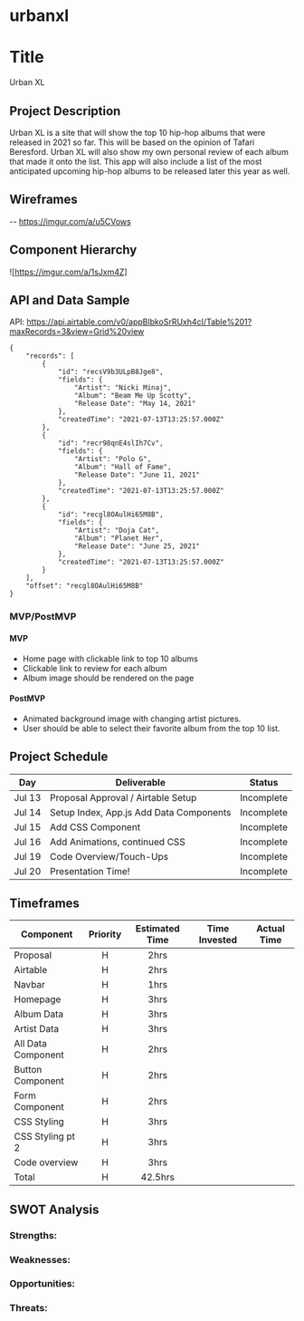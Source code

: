 # urbanxl

# Title
Urban XL

## Project Description
Urban XL is a site that will show the top 10 hip-hop albums that were released in 2021 so far. This will be based on the opinion of Tafari Beresford. Urban XL will also show my own personal review of each album that made it onto the list. This app will also include a list of the most anticipated upcoming hip-hop albums to be released later this year as well.

## Wireframes

-- https://imgur.com/a/u5CVows

## Component Hierarchy

![https://imgur.com/a/1sJxm4Z]

## API and Data Sample

API: https://api.airtable.com/v0/appBlbkoSrRUxh4cI/Table%201?maxRecords=3&view=Grid%20view

```
{
    "records": [
        {
            "id": "recsV9b3ULpB8Jge8",
            "fields": {
                "Artist": "Nicki Minaj",
                "Album": "Beam Me Up Scotty",
                "Release Date": "May 14, 2021"
            },
            "createdTime": "2021-07-13T13:25:57.000Z"
        },
        {
            "id": "recr98qnE4slIh7Cv",
            "fields": {
                "Artist": "Polo G",
                "Album": "Hall of Fame",
                "Release Date": "June 11, 2021"
            },
            "createdTime": "2021-07-13T13:25:57.000Z"
        },
        {
            "id": "recgl8OAulHi65M8B",
            "fields": {
                "Artist": "Doja Cat",
                "Album": "Planet Her",
                "Release Date": "June 25, 2021"
            },
            "createdTime": "2021-07-13T13:25:57.000Z"
        }
    ],
    "offset": "recgl8OAulHi65M8B"
}
```

### MVP/PostMVP

#### MVP

- Home page with clickable link to top 10 albums
- Clickable link to review for each album
- Album image should be rendered on the page

#### PostMVP

- Animated background image with changing artist pictures.
- User should be able to select their favorite album from the top 10 list.

## Project Schedule

| Day      | Deliverable                                | Status   |
| -------- | ------------------------------------------ | -------- |
| Jul 13 | Proposal Approval / Airtable Setup         | Incomplete |
| Jul 14   | Setup Index, App.js Add Data Components  | Incomplete |
| Jul 15   | Add  CSS Component                       | Incomplete |
| Jul 16   | Add Animations, continued CSS            | Incomplete |
| Jul 19   | Code Overview/Touch-Ups                  | Incomplete |
| Jul 20   | Presentation Time!                       | Incomplete |

## Timeframes

| Component                 | Priority | Estimated Time | Time Invested | Actual Time |
| ------------------------- | :------: | :------------: | :-----------: | :---------: |
| Proposal                  |    H     |      2hrs      |               |             |
| Airtable                  |    H     |     2hrs       |               |             |
| Navbar                    |    H     |      1hrs      |               |             |
| Homepage                  |    H     |      3hrs      |               |             |
| Album Data                |    H     |      3hrs      |               |             |
| Artist Data               |    H     |      3hrs      |               |             |
| All Data Component        |    H     |      2hrs      |               |             |
| Button Component          |    H     |      2hrs      |               |             |
| Form Component            |    H     |      2hrs      |               |             |
| CSS Styling               |    H     |      3hrs      |               |             |
| CSS Styling pt 2          |    H     |      3hrs      |               |             |
| Code overview             |    H     |      3hrs      |               |             |
| Total                     |    H     |    42.5hrs     |               |             |

## SWOT Analysis

### Strengths:



### Weaknesses:



### Opportunities:



### Threats:
